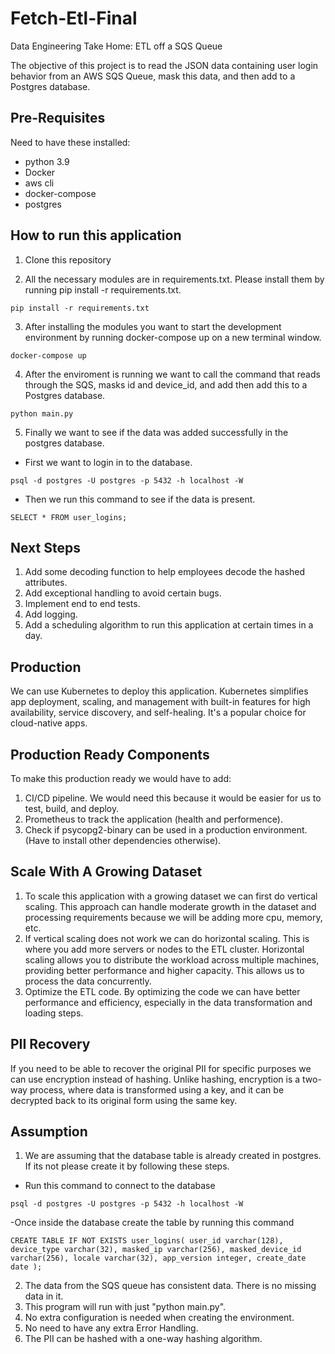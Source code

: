 # Fetch-Etl-Final
Data Engineering Take Home: ETL off a SQS Queue

The objective of this project is to read the JSON data containing user login behavior from an AWS SQS Queue, mask this data, and then add to a Postgres database.

## Pre-Requisites
Need to have these installed:
- python 3.9
- Docker
- aws cli
- docker-compose
- postgres

## How to run this application

1. Clone this repository

2. All the necessary modules are in requirements.txt. Please install them by running pip install -r requirements.txt.
```
pip install -r requirements.txt
```

3. After installing the modules you want to start the development environment by running docker-compose up on a new terminal window.
```
docker-compose up
```

4. After the enviroment is running we want to call the command that reads through the SQS, masks id and device_id, and add then add this to a Postgres database.
```
python main.py
```

5. Finally we want to see if the data was added successfully in the postgres database.
- First we want to login in to the database. 
```
psql -d postgres -U postgres -p 5432 -h localhost -W
```
- Then we run this command to see if the data is present.
```
SELECT * FROM user_logins;
```

## Next Steps
1. Add some decoding function to help employees decode the hashed attributes.
2. Add exceptional handling to avoid certain bugs.
3. Implement end to end tests.
4. Add logging.
5. Add a scheduling algorithm to run this application at certain times in a day.


## Production
We can use Kubernetes to deploy this application. Kubernetes simplifies app deployment, scaling, and management with built-in features for high availability, service discovery, and self-healing. It's a popular choice for cloud-native apps.

## Production Ready Components
To make this production ready we would have to add:
1. CI/CD pipeline. We would need this because it would be easier for us to test, build, and deploy.
2. Prometheus to track the application (health and performence).
3. Check if psycopg2-binary can be used in a production environment. (Have to install other dependencies otherwise).


## Scale With A Growing Dataset
1. To scale this application with a growing dataset we can first do vertical scaling. This approach can handle moderate growth in the dataset and processing requirements because we will be adding more cpu, memory, etc.
2. If vertical scaling does not work we can do horizontal scaling. This is where you add more servers or nodes to the ETL cluster. Horizontal scaling allows you to distribute the workload across multiple machines, providing better performance and higher capacity. This allows us to process the data concurrently.
3. Optimize the ETL code. By optimizing the code we can have better performance and efficiency, especially in the data transformation and loading steps.


## PII Recovery
If you need to be able to recover the original PII for specific purposes we can use encryption instead of hashing. Unlike hashing, encryption is a two-way process, where data is transformed using a key, and it can be decrypted back to its original form using the same key.


## Assumption
1. We are assuming that the database table is already created in postgres. If its not please create it by following these steps.
- Run this command to connect to the database
```
psql -d postgres -U postgres -p 5432 -h localhost -W
```
-Once inside the database create the table by running this command
```
CREATE TABLE IF NOT EXISTS user_logins( user_id varchar(128), device_type varchar(32), masked_ip varchar(256), masked_device_id varchar(256), locale varchar(32), app_version integer, create_date date );
```
2. The data from the SQS queue has consistent data. There is no missing data in it.
3. This program will run with just "python main.py".
4. No extra configuration is needed when creating the environment.
5. No need to have any extra Error Handling.
6. The PII can be hashed with a one-way hashing algorithm.









